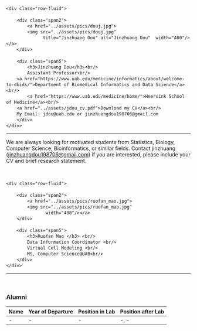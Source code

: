 

<div class="container">

    <div class="row-fluid">
        
        <div class="span2">
            <a href="../assets/pics/douj.jpg">
            <img src="../assets/pics/douj.jpg"
                  title="Jinzhuang Dou" alt="Jinzhuang Dou"  width="400"/></a>
        </div>

        <div class="span5">
            <h3>Jinzhuang Dou</h3><br/>
            Assistant Professor<br/>  	    
	    <a href="https://www.uab.edu/medicine/informatics/about/welcome-to-dbids/">Department of Biomedical Informatics and Data Science</a><br/>	     
            <a href="https://www.uab.edu/medicine/home/">Heersink School of Medicine</a><br/>	    
	    <a href="../assets/jdou_cv.pdf">Download my CV</a><br/>
	    My Email: jdou@uab.edu or jinzhuangdou198706@gmail.com
        </div>
    </div>
</div>
<hr />

We are always looking for motivated students from Statistics, Biology, Computer Science, Bioinformatics, or similar fields.  Contact jinzhuang (jinzhuangdou198706@gmail.com) if you are interested, please include your CV and brief research statement.



<br/>
<div class="container">

    <div class="row-fluid">
        
        <div class="span2">
            <a href="../assets/pics/ruofan_mao.jpg">
            <img src="../assets/pics/ruofan_mao.jpg"
                   width="400"/></a>
        </div>

        <div class="span5">
            <h3>Ruofan Mao </h3> <br/>
			Data Information Coordinator <br/>
			Virtual Cell Modeling <br/>            
            MS, Computer Science@UAB<br/>  	    
        </div>
    </div>
</div>
<hr /><br/>

### Alumni

Name | Year of Departure | Position in Lab | Position after Lab
:----|:------------------|:----------------|:------------------
- | - | - | -, -
